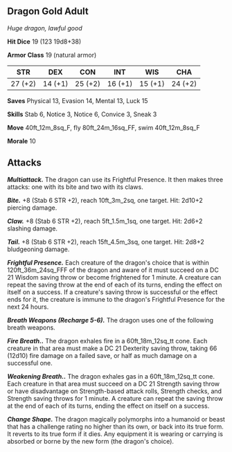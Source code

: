 ## Dragon Gold Adult

*Huge dragon, lawful good*

**Hit Dice** 19 (123 19d8+38)

**Armor Class** 19 (natural armor)

| STR     | DEX     | CON     | INT     | WIS     | CHA     |
|---------|---------|---------|---------|---------|---------|
| 27 (+2) | 14 (+1) | 25 (+2) | 16 (+1) | 15 (+1) | 24 (+2) |

**Saves** Physical 13, Evasion 14, Mental 13, Luck 15

**Skills** Stab 6, Notice 3, Notice 6, Convice 3, Sneak 3

**Move** 40ft\_12m\_8sq\_F, fly 80ft\_24m\_16sq\_FF, swim 40ft\_12m\_8sq\_F

**Morale** 10

## Attacks

***Multiattack.*** The dragon can use its Frightful Presence. It then makes three attacks: one with its bite and two with its claws.

***Bite.*** +8 (Stab 6 STR +2), reach 10ft\_3m\_2sq, one target. Hit: 2d10+2 piercing damage.

***Claw.*** +8 (Stab 6 STR +2), reach 5ft\_1.5m\_1sq, one target. Hit: 2d6+2 slashing damage.

***Tail.*** +8 (Stab 6 STR +2), reach 15ft\_4.5m\_3sq, one target. Hit: 2d8+2 bludgeoning damage.

***Frightful Presence.*** Each creature of the dragon's choice that is within 120ft\_36m\_24sq\_FFF of the dragon and aware of it must succeed on a DC 21 Wisdom saving throw or become frightened for 1 minute. A creature can repeat the saving throw at the end of each of its turns, ending the effect on itself on a success. If a creature's saving throw is successful or the effect ends for it, the creature is immune to the dragon's Frightful Presence for the next 24 hours.

***Breath Weapons (Recharge 5-6).*** The dragon uses one of the following breath weapons.

***Fire Breath..*** The dragon exhales fire in a 60ft\_18m\_12sq\_tt cone. Each creature in that area must make a DC 21 Dexterity saving throw, taking 66 (12d10) fire damage on a failed save, or half as much damage on a successful one.

***Weakening Breath..*** The dragon exhales gas in a 60ft\_18m\_12sq\_tt cone. Each creature in that area must succeed on a DC 21 Strength saving throw or have disadvantage on Strength-based attack rolls, Strength checks, and Strength saving throws for 1 minute. A creature can repeat the saving throw at the end of each of its turns, ending the effect on itself on a success.

***Change Shape.*** The dragon magically polymorphs into a humanoid or beast that has a challenge rating no higher than its own, or back into its true form. It reverts to its true form if it dies. Any equipment it is wearing or carrying is absorbed or borne by the new form (the dragon's choice).

